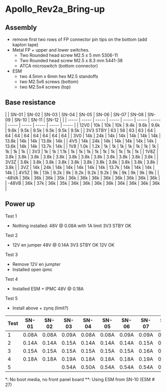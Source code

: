 # Apollo_Rev2a_Bring-up
## Assembly
 * remove first two rows of FP connector pin tips on the bottom (add kapton tape)
 * Metal FP + upper and lower switches.
   * Two Rounded head screw M2.5 x 5 mm 5306-11
   * Two Rounded head screw M2.5 x 8.3 mm 5441-38
   * ATCA microswitch (bottom connector)
 * ESM
   * two 4.5mm x 6mm hex M2.5 standoffs
   * two M2.5x6 screws (bottom)
   * two M2.5x4 screws (top)

## Base resistance

|          | SN-01 | SN-02 | SN-03 | SN-04 | SN-05 | SN-06 | SN-07 | SN-08  | SN-09 | SN-10 | SN-11  | SN-12 |
|          | ----- | ----- | ----- | ----- | ----- | ----- | ----- | -----  | ----- | ----- | -----  | ----- |
| 12V0     |   10k |   10k |   10k |  9.4k |  9.6k |  9.6k |  9.6k |  9.5k  |  9.5k |  9.5k |  9.5k  |  9.5k |
| 3V3 STBY |    63 |    56 |    63 |   63  |  64   |  64   |  64   |  64    |  64   |  64   |  64    |  64   |
| 3V0      |   14k |   24k |   14k |   14k |  14k  |  14k  |  14k  |  13.8k |  14k  |  14k  |  13.8k |  14k  |
| 4V5      |   14k |   24k |   14k |   14k |  14k  |  14k  |  14k  |  13.6k |  14k  |  14k  |  13.7k |  14k  |
| 1V8      |  1.0k |  1.2k |    1k |    1k |  1k   |  1k   |  1k   |  1k    |  1k   |  1k   |  1k    |  1k   |
| 3V3      |    1k |    1k |  1.1k |    1k |  1k   |  1k   |  1k   |  1k    |  1k   |  1k   |  1k    |  1k   |
| 1V8Z     |  3.8k |  3.8k |  3.8k |  3.8k |  3.8k |  3.8k |  3.8k |  3.8k  |  3.8k |  3.8k |  3.8k  |  3.8k |
| 3V3Z     |  3.8k |  3.8k |  3.8k |  3.8k |  3.8k |  3.8k |  3.8k |  3.8k  |  3.8k |  3.8k |  3.8k  |  3.8k |
| 3VZ      |   14k |   24k |   14k |   14k |  14k  |  14k  |  14k  |  13.7k |  14k  |  14k  |  14k   |  14k  |
| 4V5Z     |   9k |    13k |  9.2k |    9k |  9.2k |  9.2k |  9.2k |  9k    |  9k   |  9k   |  9k    |  9k   |
| -48VA    |   36k |   36k |   36k |   35k |  36k  |  36k  |  36k  |  36k   |  36k  |  36k  |  36k   |  36k  |
| -48VB    |   36k |   37k |   36k |   35k |  36k  |  36k  |  36k  |  36k   |  36k  |  36k  |  36k   |  36k  |

## Power up
 Test 1
 * Nothing installed: 48V @ 0.08A with 1A limit
    3V3 STBY OK

 Test 2
 * 12V en jumper 48V @ 0.14A
    3V3 STBY OK
    12V OK

 Test 3
 * Remove 12V en jumpter
 * Installed open ipmc

 Test 4
 * Installed ESM + IPMC 48V @ 0.18A

 Test 5
 * Install above + zynq (limit?)


| Test | SN-01 | SN-02 | SN-03 | SN-04 | SN-05 | SN-06 | SN-07 | SN-08 | SN-09   | SN-10 | SN-11 | SN-12  |
| ---- | ----- | ----- | ----- | ----- | ----- | ----- | ----- | ----- | -----   | ----- | ----- | -----  |
| 1    | 0.08A | 0.08A | 0.09A | 0.08A | 0.08A | 0.09A | 0.09A | 0.08A | 0.09A   | 0.09A | 0.09A | 0.09A  |
| 2    | 0.14A | 0.14A | 0.15A | 0.14A | 0.14A | 0.14A | 0.15A | 0.14A | 0.14A   | 0.14A | 0.14A | 0.14A  |
| 3    | 0.15A | 0.15A | 0.15A | 0.15A | 0.15A | 0.15A | 0.16A | 0.15A | 0.15A   | 0.15A | 0.15A | 0.15A  |
| 4    | 0.18A | 0.18A | 0.19A | 0.18A | 0.18A | 0.18A | 0.19A | 0.18A | 0.18A** | 0.18A | 0.18A | 0.18A  |
| 5    |       |       | 0.54A | 0.50A | 0.54A | 0.54A | 0.54A | 0.54A | 0.52A** | 0.54A | 0.54A | 0.45A* |

*: No boot media, no front panel board
**: Using ESM from SN-10 (ESM # 27)
